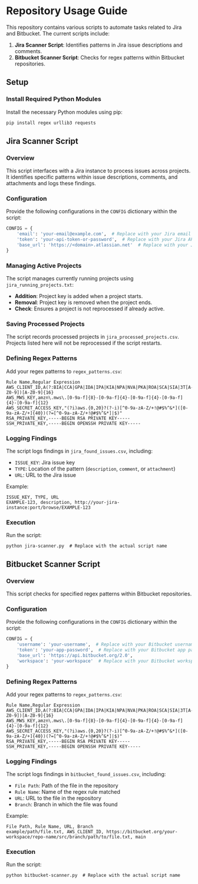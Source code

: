 
# Repository Usage Guide

This repository contains various scripts to automate tasks related to Jira and Bitbucket. The current scripts include:

1. **Jira Scanner Script**: Identifies patterns in Jira issue descriptions and comments.
2. **Bitbucket Scanner Script**: Checks for regex patterns within Bitbucket repositories.

## Setup

### Install Required Python Modules
Install the necessary Python modules using pip:
```bash
pip install regex urllib3 requests
```

## Jira Scanner Script

### Overview
This script interfaces with a Jira instance to process issues across projects. It identifies specific patterns within issue descriptions, comments, and attachments and logs these findings.

### Configuration
Provide the following configurations in the `CONFIG` dictionary within the script:

```python
CONFIG = {
    'email': 'your-email@example.com',  # Replace with your Jira email
    'token': 'your-api-token-or-password',  # Replace with your Jira API token (Cloud) or password (Data Center)
    'base_url': 'https://<domain>.atlassian.net'  # Replace with your Jira instance URL
}
```

### Managing Active Projects
The script manages currently running projects using `jira_running_projects.txt`:
- **Addition**: Project key is added when a project starts.
- **Removal**: Project key is removed when the project ends.
- **Check**: Ensures a project is not reprocessed if already active.

### Saving Processed Projects
The script records processed projects in `jira_processed_projects.csv`. Projects listed here will not be reprocessed if the script restarts.

### Defining Regex Patterns
Add your regex patterns to `regex_patterns.csv`:

```csv
Rule Name,Regular Expression
AWS_CLIENT_ID,A(?:BIA|CCA|GPA|IDA|IPA|KIA|NPA|NVA|PKA|ROA|SCA|SIA|3T[A-Z0-9])[A-Z0-9]{16}
AWS_MWS_KEY,amzn\.mws\.[0-9a-f]{8}-[0-9a-f]{4}-[0-9a-f]{4}-[0-9a-f]{4}-[0-9a-f]{12}
AWS_SECRET_ACCESS_KEY,"(?i)aws.{0,20}?(?-i)[^0-9a-zA-Z/+!@#$%^&*]([0-9a-zA-Z/+]{40})(?=[^0-9a-zA-Z/+!@#$%^&*]|$)"
RSA_PRIVATE_KEY,-----BEGIN RSA PRIVATE KEY-----
SSH_PRIVATE_KEY,-----BEGIN OPENSSH PRIVATE KEY-----
```

### Logging Findings
The script logs findings in `jira_found_issues.csv`, including:
- `ISSUE_KEY`: Jira issue key
- `TYPE`: Location of the pattern (`description`, `comment`, or `attachment`)
- `URL`: URL to the Jira issue

Example:
```csv
ISSUE_KEY, TYPE, URL
EXAMPLE-123, description, http://your-jira-instance:port/browse/EXAMPLE-123
```

### Execution
Run the script:
```shell
python jira-scanner.py  # Replace with the actual script name
```

## Bitbucket Scanner Script

### Overview
This script checks for specified regex patterns within Bitbucket repositories.

### Configuration
Provide the following configurations in the `CONFIG` dictionary within the script:

```python
CONFIG = {
    'username': 'your-username',  # Replace with your Bitbucket username
    'token': 'your-app-password',  # Replace with your Bitbucket app password
    'base_url': 'https://api.bitbucket.org/2.0',
    'workspace': 'your-workspace'  # Replace with your Bitbucket workspace ID
}
```

### Defining Regex Patterns
Add your regex patterns to `regex_patterns.csv`:

```csv
Rule Name,Regular Expression
AWS_CLIENT_ID,A(?:BIA|CCA|GPA|IDA|IPA|KIA|NPA|NVA|PKA|ROA|SCA|SIA|3T[A-Z0-9])[A-Z0-9]{16}
AWS_MWS_KEY,amzn\.mws\.[0-9a-f]{8}-[0-9a-f]{4}-[0-9a-f]{4}-[0-9a-f]{4}-[0-9a-f]{12}
AWS_SECRET_ACCESS_KEY,"(?i)aws.{0,20}?(?-i)[^0-9a-zA-Z/+!@#$%^&*]([0-9a-zA-Z/+]{40})(?=[^0-9a-zA-Z/+!@#$%^&*]|$)"
RSA_PRIVATE_KEY,-----BEGIN RSA PRIVATE KEY-----
SSH_PRIVATE_KEY,-----BEGIN OPENSSH PRIVATE KEY-----
```

### Logging Findings
The script logs findings in `bitbucket_found_issues.csv`, including:
- `File Path`: Path of the file in the repository
- `Rule Name`: Name of the regex rule matched
- `URL`: URL to the file in the repository
- `Branch`: Branch in which the file was found

Example:
```csv
File Path, Rule Name, URL, Branch
example/path/file.txt, AWS_CLIENT_ID, https://bitbucket.org/your-workspace/repo-name/src/branch/path/to/file.txt, main
```

### Execution
Run the script:
```shell
python bitbucket-scanner.py  # Replace with the actual script name
```
